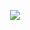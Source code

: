 <p align="center">
   <a href="https://discord.com/users/zenraikou">
      <img src="https://lanyard.cnrad.dev/api/zenraikou?theme=dark&animated=true" />
   </a>
</p>

